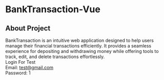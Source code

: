 # BankTransaction-Vue

## About Project
BankTransaction is an intuitive web application designed to help users manage their financial transactions efficiently. It provides a seamless experience for depositing and withdrawing money while offering tools to track, edit, and delete transactions effortlessly. <br>
Login For Test<br>
Email: test@gmail.com <br>
Password: 1
